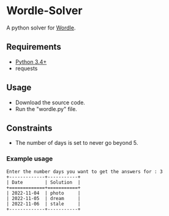 # Wordle-Solver
A python solver for [Wordle](https://www.nytimes.com/games/wordle/index.html).

## Requirements
  * [Python 3.4+](https://www.python.org/downloads/)
  * requests

## Usage
  * Download the source code.
  * Run the "wordle.py" file.

## Constraints
  * The number of days is set to never go beyond 5.

### Example usage
```
Enter the number days you want to get the answers for : 3
+-------------+-----------+
| Date        | Solution  |
+=============+===========+
| 2022-11-04  | photo     |
| 2022-11-05  | dream     |
| 2022-11-06  | stale     |
+-------------+-----------+
```